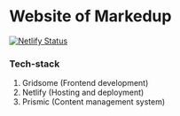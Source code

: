 # Website of Markedup

[![Netlify Status](https://api.netlify.com/api/v1/badges/34629e17-b819-453e-a5ac-f8f0c1417993/deploy-status)](https://app.netlify.com/sites/markedup/deploys)

### Tech-stack

1. Gridsome (Frontend development)
2. Netlify (Hosting and deployment)
3. Prismic (Content management system)
<!-- 4. SendGrid (Email delivery) -->